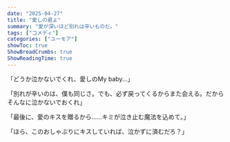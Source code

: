 ```yaml
---
date: "2025-04-27"
title: "愛しの君よ"
summary: "愛が深いほど別れは辛いものだ。"
tags: ["コメディ"]
categories: ["ユーモア"]
showToc: true
ShowBreadCrumbs: true
ShowReadingTime: true
---
```


「どうか泣かないでくれ、愛しのMy baby...」

「別れが辛いのは、僕も同じさ。でも、必ず戻ってくるからまた会える。だからそんなに泣かないでおくれ」

「最後に、愛のキスを贈るから……キミが泣き止む魔法を込めて。」

「ほら、このおしゃぶりにキスしていれば、泣かずに済むだろ？」